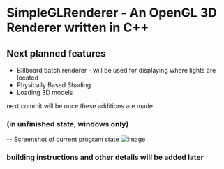 # SimpleGLRenderer - An OpenGL 3D Renderer written in C++

## Next planned features
- Billboard batch renderer - will be used for displaying where lights are located
- Physically Based Shading
- Loading 3D models

next commit will be once these additions are made

### (in unfinished state, windows only)
-- Screenshot of current program state
![image](https://github.com/user-attachments/assets/4b50a07a-22b7-4c8e-b596-3d86b2671e95)


### building instructions and other details will be added later

